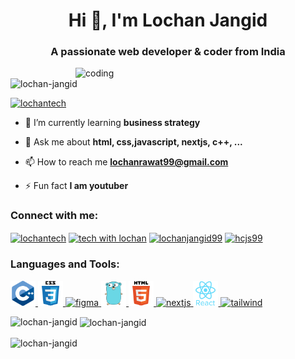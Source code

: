 <h1 align="center">Hi 👋, I'm Lochan Jangid</h1>
<h3 align="center">A passionate web developer & coder from India</h3>
<img align="right" alt="coding" width="400" src="https://camo.githubusercontent.com/e278cbf655da98c004011927c9b4ef9ace0e73c9b8a41892b778bbe03c045379/68747470733a2f2f637373706f696e743130312e636f6d2f77702d636f6e74656e742f75706c6f6164732f323032302f31302f446576656c6f7065722d6f6e2d6c6170746f702e676966"></img>
<p align="left"> <img src="https://komarev.com/ghpvc/?username=lochan-jangid&label=Profile%20views&color=0e75b6&style=flat" alt="lochan-jangid" /> </p>

<p align="left"> <a href="https://twitter.com/lochantech" target="blank"><img src="https://img.shields.io/twitter/follow/lochantech?logo=twitter&style=for-the-badge" alt="lochantech" /></a> </p>

- 🌱 I’m currently learning **business strategy**

- 💬 Ask me about **html, css,javascript, nextjs, c++, ...**

- 📫 How to reach me **lochanrawat99@gmail.com**

- ⚡ Fun fact **I am youtuber**

<h3 align="left">Connect with me:</h3>
<p align="left">
<a href="https://twitter.com/lochantech" target="blank"><img align="center" src="https://raw.githubusercontent.com/rahuldkjain/github-profile-readme-generator/master/src/images/icons/Social/twitter.svg" alt="lochantech" height="30" width="40" /></a>
<a href="https://www.linkedin.com/in/tech-with-lochan-056ab9222/" target="blank"><img align="center" src="https://raw.githubusercontent.com/rahuldkjain/github-profile-readme-generator/master/src/images/icons/Social/linked-in-alt.svg" alt="tech with lochan" height="30" width="40" /></a>
<a href="https://instagram.com/lochanjangid99" target="blank"><img align="center" src="https://raw.githubusercontent.com/rahuldkjain/github-profile-readme-generator/master/src/images/icons/Social/instagram.svg" alt="lochanjangid99" height="30" width="40" /></a>
<a href="https://www.youtube.com/channel/UCDyQB1spQyEIjYnsmWczm3A" target="blank"><img align="center" src="https://raw.githubusercontent.com/rahuldkjain/github-profile-readme-generator/master/src/images/icons/Social/youtube.svg" alt="hcjs99" height="30" width="40" /></a>
</p>

<h3 align="left">Languages and Tools:</h3>
<p align="left"> <a href="https://www.w3schools.com/cpp/" target="_blank" rel="noreferrer"> <img src="https://raw.githubusercontent.com/devicons/devicon/master/icons/cplusplus/cplusplus-original.svg" alt="cplusplus" width="40" height="40"/> </a> <a href="https://www.w3schools.com/css/" target="_blank" rel="noreferrer"> <img src="https://raw.githubusercontent.com/devicons/devicon/master/icons/css3/css3-original-wordmark.svg" alt="css3" width="40" height="40"/> </a> <a href="https://www.figma.com/" target="_blank" rel="noreferrer"> <img src="https://www.vectorlogo.zone/logos/figma/figma-icon.svg" alt="figma" width="40" height="40"/> </a> <a href="https://golang.org" target="_blank" rel="noreferrer"> <img src="https://raw.githubusercontent.com/devicons/devicon/master/icons/go/go-original.svg" alt="go" width="40" height="40"/> </a> <a href="https://www.w3.org/html/" target="_blank" rel="noreferrer"> <img src="https://raw.githubusercontent.com/devicons/devicon/master/icons/html5/html5-original-wordmark.svg" alt="html5" width="40" height="40"/> </a> <a href="https://nextjs.org/" target="_blank" rel="noreferrer"> <img src="https://cdn.worldvectorlogo.com/logos/nextjs-2.svg" alt="nextjs" width="40" height="40"/> </a> <a href="https://reactjs.org/" target="_blank" rel="noreferrer"> <img src="https://raw.githubusercontent.com/devicons/devicon/master/icons/react/react-original-wordmark.svg" alt="react" width="40" height="40"/> </a> <a href="https://tailwindcss.com/" target="_blank" rel="noreferrer"> <img src="https://www.vectorlogo.zone/logos/tailwindcss/tailwindcss-icon.svg" alt="tailwind" width="40" height="40"/> </a> </p>

<p><img align="left" src="https://github-readme-stats.vercel.app/api/top-langs?username=lochan-jangid&show_icons=true&locale=en&layout=compact" alt="lochan-jangid" /></p>

<p>&nbsp;<img align="center" src="https://github-readme-stats.vercel.app/api?username=lochan-jangid&show_icons=true&locale=en" alt="lochan-jangid" /></p>

<p><img align="center" src="https://github-readme-streak-stats.herokuapp.com/?user=lochan-jangid&" alt="lochan-jangid" /></p>
